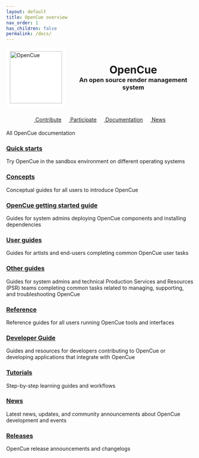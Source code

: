 ```yaml
---
layout: default
title: OpenCue overview
nav_order: 1
has_children: false
permalink: /docs/
---
```


<div class="mx-auto text-center">
    <div style="display: flex; align-items: center; justify-content: center; gap: 20px;">
        <img src="/OpenCue/assets/images/opencue-icon-black.svg" alt="OpenCue" style="height: 140px; background-color: white; padding: 10px; border-radius: 8px;">
        <div style="text-align: center;">
            <h1 class="display-4" style="margin: 0;">OpenCue</h1>
            <h3 class="lead" style="margin: 0;">An open source render management system</h3>
        </div>
    </div>
    <div style="display: flex; flex-wrap: wrap; justify-content: center; margin-top: 20px; gap: 10px;">
        <a class="btn btn-lg btn-dark" style="margin: 5px;" href="https://github.com/AcademySoftwareFoundation/OpenCue">
            <i class="fab fa-github"></i>&nbsp;Contribute
        </a>
        <a class="btn btn-lg btn-black" style="margin: 5px;" href="https://lf-aswf.atlassian.net/wiki/spaces/OPENCUE/overview">
            <i class="fab fa-slack"></i>&nbsp;Participate
        </a>
        <a class="btn btn-lg btn-dark" style="margin: 5px;" href="/OpenCue/docs/">
            <i class="fas fa-book"></i>&nbsp;Documentation
        </a>
        <a class="btn btn-lg btn-black" style="margin: 5px;" href="/OpenCue/news/">
            <i class="fas fa-newspaper"></i>&nbsp;News
        </a>
    </div>
</div>

All OpenCue documentation

### [Quick starts](quick-starts/)

Try OpenCue in the sandbox environment on different operating systems

### [Concepts](concepts/)

Conceptual guides for all users to introduce OpenCue

### [OpenCue getting started guide](getting-started/)

Guides for system admins deploying OpenCue components and installing dependencies

### [User guides](user-guides/)

Guides for artists and end-users completing common OpenCue user tasks

### [Other guides](other-guides/)

Guides for system admins and technical Production Services and Resources (PSR) teams completing common tasks related to managing, supporting, and troubleshooting OpenCue

### [Reference](reference/)

Reference guides for all users running OpenCue tools and interfaces

### [Developer Guide](developer-guide/index/)

Guides and resources for developers contributing to OpenCue or developing applications that integrate with OpenCue

### [Tutorials](tutorials/)

Step-by-step learning guides and workflows

### [News](news/)

Latest news, updates, and community announcements about OpenCue development and events

### [Releases](releases/)

OpenCue release announcements and changelogs